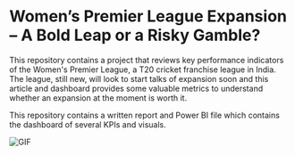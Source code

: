 # Women’s Premier League Expansion – A Bold Leap or a Risky Gamble?

This repository contains a project that reviews key performance indicators of the Women's Premier League, a T20 cricket franchise league in India. The league, still new, will look to start talks of expansion soon and this article and dashboard provides some valuable metrics to understand whether an expansion at the moment is worth it. 

This repository contains a written report and Power BI file which contains the dashboard of several KPIs and visuals.

![GIF](https://github.com/user-attachments/assets/b539a855-d009-40b0-9c83-05c8b920550f)
